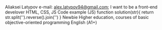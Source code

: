 Aliaksei Latypov
e-mail: alex.latypov94@gmail.com;
I want to be a front-end develover
HTML, CSS, JS
Code example (JS) function solution(str){ return str.split('').reverse().join('') }
Newbie
Higher education, courses of basic objective-oriented programming
English (А1+)
